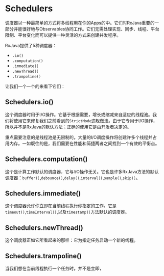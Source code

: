 # Schedulers

调度器以一种最简单的方式将多线程用在你的Apps的中。它们时RxJava重要的一部分并能很好地与Observables协同工作。它们无需处理实现、同步、线程、平台限制、平台变化而可以提供一种灵活的方式来创建并发程序。

RxJava提供了5种调度器：

* `.io()`
* `.computation()`
* `.immediate()`
* `.newThread()`
* `.trampoline()`

让我们一个一个的来看下它们：

## Schedulers.io()

这个调度器时用于I/O操作。它基于根据需要，增长或缩减来自适应的线程池。我们将使用它来修复我们之前看到的`StrictMode`违规做法。由于它专用于I/O操作，所以并不是RxJava的默认方法；正确的使用它是由开发者决定的。

重点需要注意的是线程池是无限制的，大量的I/O调度操作将创建许多个线程并占用内存。一如既往的是，我们需要在性能和简捷两者之间找到一个有效的平衡点。

## Schedulers.computation()

这个是计算工作默认的调度器，它与I/O操作无关。它也是许多RxJava方法的默认调度器：`buffer()`,`debounce()`,`delay()`,`interval()`,`sample()`,`skip()`。

## Schedulers.immediate()

这个调度器允许你立即在当前线程执行你指定的工作。它是`timeout()`,`timeInterval()`,以及`timestamp()`方法默认的调度器。

## Schedulers.newThread()

这个调度器正如它所看起来的那样：它为指定任务启动一个新的线程。

## Schedulers.trampoline()

当我们想在当前线程执行一个任务时，并不是立即，



































